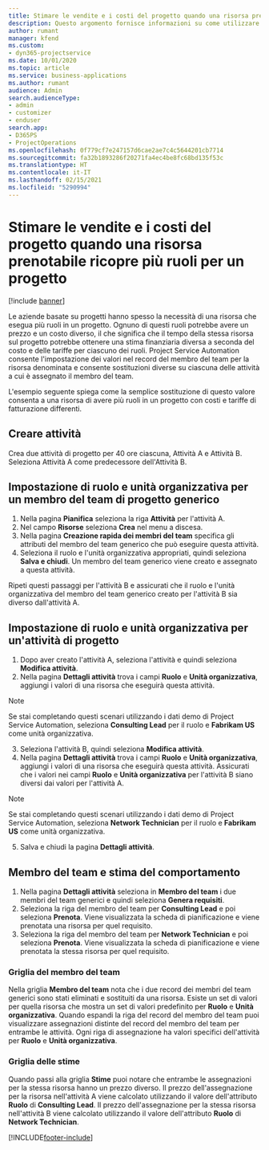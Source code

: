 ```yaml
---
title: Stimare le vendite e i costi del progetto quando una risorsa prenotabile ricopre più ruoli per un progetto
description: Questo argomento fornisce informazioni su come utilizzare le dimensioni dei prezzi per supportare la determinazione di prezzi e costi per una risorsa che ricopre più ruoli in un progetto.
author: rumant
manager: kfend
ms.custom:
- dyn365-projectservice
ms.date: 10/01/2020
ms.topic: article
ms.service: business-applications
ms.author: rumant
audience: Admin
search.audienceType:
- admin
- customizer
- enduser
search.app:
- D365PS
- ProjectOperations
ms.openlocfilehash: 0f779cf7e247157d6cae2ae7c4c5644201cb7714
ms.sourcegitcommit: fa32b1893286f20271fa4ec4be8fc68bd135f53c
ms.translationtype: HT
ms.contentlocale: it-IT
ms.lasthandoff: 02/15/2021
ms.locfileid: "5290994"
---
```

# <a name="estimate-project-sales-and-costs-when-a-bookable-resource-fills-multiple-roles-for-a-project"></a>Stimare le vendite e i costi del progetto quando una risorsa prenotabile ricopre più ruoli per un progetto 

[!include [banner](../includes/psa-now-project-operations.md)]

Le aziende basate su progetti hanno spesso la necessità di una risorsa che esegua più ruoli in un progetto. Ognuno di questi ruoli potrebbe avere un prezzo e un costo diverso, il che significa che il tempo della stessa risorsa sul progetto potrebbe ottenere una stima finanziaria diversa a seconda del costo e delle tariffe per ciascuno dei ruoli. Project Service Automation consente l'impostazione dei valori nel record del membro del team per la risorsa denominata e consente sostituzioni diverse su ciascuna delle attività a cui è assegnato il membro del team.

L'esempio seguente spiega come la semplice sostituzione di questo valore consenta a una risorsa di avere più ruoli in un progetto con costi e tariffe di fatturazione differenti.

## <a name="create-tasks"></a>Creare attività
Crea due attività di progetto per 40 ore ciascuna, Attività A e Attività B. Seleziona Attività A come predecessore dell'Attività B.

## <a name="set-up-role-and-organization-unit-for-a-generic-project-team-member"></a>Impostazione di ruolo e unità organizzativa per un membro del team di progetto generico

1. Nella pagina **Pianifica** seleziona la riga **Attività** per l'attività A. 
2. Nel campo **Risorse** seleziona **Crea** nel menu a discesa.
3. Nella pagina **Creazione rapida dei membri del team** specifica gli attributi del membro del team generico che può eseguire questa attività.
4. Seleziona il ruolo e l'unità organizzativa appropriati, quindi seleziona **Salva e chiudi**. Un membro del team generico viene creato e assegnato a questa attività. 

Ripeti questi passaggi per l'attività B e assicurati che il ruolo e l'unità organizzativa del membro del team generico creato per l'attività B sia diverso dall'attività A. 

## <a name="set-up-role-and-organization-unit-for-a-project-task"></a>Impostazione di ruolo e unità organizzativa per un'attività di progetto

1. Dopo aver creato l'attività A, seleziona l'attività e quindi seleziona **Modifica attività**.
2. Nella pagina **Dettagli attività** trova i campi **Ruolo** e **Unità organizzativa**, aggiungi i valori di una risorsa che eseguirà questa attività. 

  > [!NOTE]
  > Se stai completando questi scenari utilizzando i dati demo di Project Service Automation, seleziona **Consulting Lead** per il ruolo e **Fabrikam US** come unità organizzativa.

3. Seleziona l'attività B, quindi seleziona **Modifica attività**.
4. Nella pagina **Dettagli attività** trova i campi **Ruolo** e **Unità organizzativa**, aggiungi i valori di una risorsa che eseguirà questa attività. Assicurati che i valori nei campi **Ruolo** e **Unità organizzativa** per l'attività B siano diversi dai valori per l'attività A. 

  > [!NOTE]
  > Se stai completando questi scenari utilizzando i dati demo di Project Service Automation, seleziona **Network Technician** per il ruolo e **Fabrikam US** come unità organizzativa.

5. Salva e chiudi la pagina **Dettagli attività**. 

## <a name="team-member-and-estimates-behavior"></a>Membro del team e stima del comportamento 

1. Nella pagina **Dettagli attività** seleziona in **Membro del team** i due membri del team generici e quindi seleziona **Genera requisiti**. 
2. Seleziona la riga del membro del team per **Consulting Lead** e poi seleziona **Prenota**. Viene visualizzata la scheda di pianificazione e viene prenotata una risorsa per quel requisito.
3. Seleziona la riga del membro del team per **Network Technician** e poi seleziona **Prenota**. Viene visualizzata la scheda di pianificazione e viene prenotata la stessa risorsa per quel requisito.

### <a name="team-member-grid"></a>Griglia del membro del team 
Nella griglia **Membro del team** nota che i due record dei membri del team generici sono stati eliminati e sostituiti da una risorsa. Esiste un set di valori per quella risorsa che mostra un set di valori predefinito per **Ruolo** e **Unità organizzativa**.
Quando espandi la riga del record del membro del team puoi visualizzare assegnazioni distinte del record del membro del team per entrambe le attività. Ogni riga di assegnazione ha valori specifici dell'attività per **Ruolo** e **Unità organizzativa**. 

### <a name="estimates-grid"></a>Griglia delle stime 
Quando passi alla griglia **Stime** puoi notare che entrambe le assegnazioni per la stessa risorsa hanno un prezzo diverso.
Il prezzo dell'assegnazione per la risorsa nell'attività A viene calcolato utilizzando il valore dell'attributo **Ruolo** di **Consulting Lead**. Il prezzo dell'assegnazione per la stessa risorsa nell'attività B viene calcolato utilizzando il valore dell'attributo **Ruolo** di **Network Technician**.



[!INCLUDE[footer-include](../includes/footer-banner.md)]